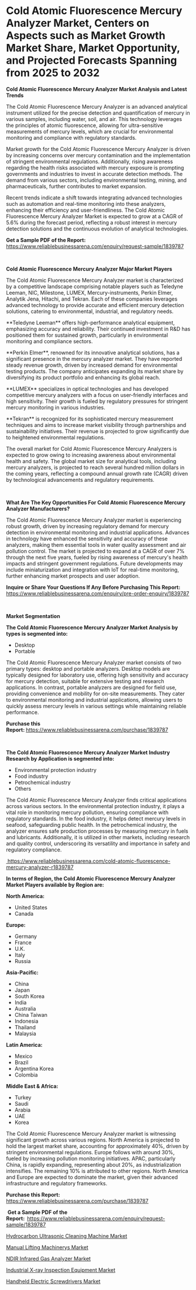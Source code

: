<p><h1>Cold Atomic Fluorescence Mercury Analyzer Market, Centers on Aspects such as Market Growth Market Share, Market Opportunity, and Projected Forecasts Spanning from 2025 to 2032</h1></p><p><strong>Cold Atomic Fluorescence Mercury Analyzer Market Analysis and Latest Trends</strong></p>
<p><p>The Cold Atomic Fluorescence Mercury Analyzer is an advanced analytical instrument utilized for the precise detection and quantification of mercury in various samples, including water, soil, and air. This technology leverages the principles of atomic fluorescence, allowing for ultra-sensitive measurements of mercury levels, which are crucial for environmental monitoring and compliance with regulatory standards.</p><p>Market growth for the Cold Atomic Fluorescence Mercury Analyzer is driven by increasing concerns over mercury contamination and the implementation of stringent environmental regulations. Additionally, rising awareness regarding the health risks associated with mercury exposure is prompting governments and industries to invest in accurate detection methods. The demand from various sectors, including environmental testing, mining, and pharmaceuticals, further contributes to market expansion.</p><p>Recent trends indicate a shift towards integrating advanced technologies such as automation and real-time monitoring into these analyzers, enhancing their efficiency and user-friendliness. The Cold Atomic Fluorescence Mercury Analyzer Market is expected to grow at a CAGR of 5.6% during the forecast period, reflecting a robust interest in mercury detection solutions and the continuous evolution of analytical technologies.</p></p>
<p><strong>Get a Sample PDF of the Report:&nbsp;</strong> <a href="https://www.reliablebusinessarena.com/enquiry/request-sample/1839787?utm_campaign=2188&utm_medium=2&utm_source=Github&utm_content=ia&utm_term=12042025&utm_id=cold-atomic-fluorescence-mercury-analyzer">https://www.reliablebusinessarena.com/enquiry/request-sample/1839787</a></p>
<p>&nbsp;</p>
<p><strong>Cold Atomic Fluorescence Mercury Analyzer Major Market Players</strong></p>
<p><p>The Cold Atomic Fluorescence Mercury Analyzer market is characterized by a competitive landscape comprising notable players such as Teledyne Leeman, NIC, Milestone, LUMEX, Mercury-instruments, Perkin Elmer, Analytik Jena, Hitachi, and Tekran. Each of these companies leverages advanced technology to provide accurate and efficient mercury detection solutions, catering to environmental, industrial, and regulatory needs.</p><p>**Teledyne Leeman** offers high-performance analytical equipment, emphasizing accuracy and reliability. Their continued investment in R&D has positioned them for sustained growth, particularly in environmental monitoring and compliance sectors. </p><p>**Perkin Elmer**, renowned for its innovative analytical solutions, has a significant presence in the mercury analyzer market. They have reported steady revenue growth, driven by increased demand for environmental testing products. The company anticipates expanding its market share by diversifying its product portfolio and enhancing its global reach.</p><p>**LUMEX** specializes in optical technologies and has developed competitive mercury analyzers with a focus on user-friendly interfaces and high sensitivity. Their growth is fueled by regulatory pressures for stringent mercury monitoring in various industries.</p><p>**Tekran** is recognized for its sophisticated mercury measurement techniques and aims to increase market visibility through partnerships and sustainability initiatives. Their revenue is projected to grow significantly due to heightened environmental regulations.</p><p>The overall market for Cold Atomic Fluorescence Mercury Analyzers is expected to grow owing to increasing awareness about environmental health and safety. The global market size for analytical tools, including mercury analyzers, is projected to reach several hundred million dollars in the coming years, reflecting a compound annual growth rate (CAGR) driven by technological advancements and regulatory requirements.</p></p>
<p>&nbsp;</p>
<p><strong>What Are The Key Opportunities For Cold Atomic Fluorescence Mercury Analyzer Manufacturers?</strong></p>
<p><p>The Cold Atomic Fluorescence Mercury Analyzer market is experiencing robust growth, driven by increasing regulatory demand for mercury detection in environmental monitoring and industrial applications. Advances in technology have enhanced the sensitivity and accuracy of these analyzers, making them essential tools in water quality assessment and air pollution control. The market is projected to expand at a CAGR of over 7% through the next five years, fueled by rising awareness of mercury's health impacts and stringent government regulations. Future developments may include miniaturization and integration with IoT for real-time monitoring, further enhancing market prospects and user adoption.</p></p>
<p><strong>Inquire or Share Your Questions If Any Before Purchasing This Report:</strong> <a href="https://www.reliablebusinessarena.com/enquiry/pre-order-enquiry/1839787?utm_campaign=2188&utm_medium=2&utm_source=Github&utm_content=ia&utm_term=12042025&utm_id=cold-atomic-fluorescence-mercury-analyzer">https://www.reliablebusinessarena.com/enquiry/pre-order-enquiry/1839787</a></p>
<p>&nbsp;</p>
<p><strong>Market Segmentation</strong></p>
<p><strong>The Cold Atomic Fluorescence Mercury Analyzer Market Analysis by types is segmented into:</strong></p>
<p><ul><li>Desktop</li><li>Portable</li></ul></p>
<p><p>The Cold Atomic Fluorescence Mercury Analyzer market consists of two primary types: desktop and portable analyzers. Desktop models are typically designed for laboratory use, offering high sensitivity and accuracy for mercury detection, suitable for extensive testing and research applications. In contrast, portable analyzers are designed for field use, providing convenience and mobility for on-site measurements. They cater to environmental monitoring and industrial applications, allowing users to quickly assess mercury levels in various settings while maintaining reliable performance.</p></p>
<p><strong>Purchase this Report:&nbsp;</strong><a href="https://www.reliablebusinessarena.com/purchase/1839787?utm_campaign=2188&utm_medium=2&utm_source=Github&utm_content=ia&utm_term=12042025&utm_id=cold-atomic-fluorescence-mercury-analyzer">https://www.reliablebusinessarena.com/purchase/1839787</a></p>
<p>&nbsp;</p>
<p><strong>The Cold Atomic Fluorescence Mercury Analyzer Market Industry Research by Application is segmented into:</strong></p>
<p><ul><li>Environmental protection industry</li><li>Food industry</li><li>Petrochemical industry</li><li>Others</li></ul></p>
<p><p>The Cold Atomic Fluorescence Mercury Analyzer finds critical applications across various sectors. In the environmental protection industry, it plays a vital role in monitoring mercury pollution, ensuring compliance with regulatory standards. In the food industry, it helps detect mercury levels in seafood, safeguarding public health. In the petrochemical industry, the analyzer ensures safe production processes by measuring mercury in fuels and lubricants. Additionally, it is utilized in other markets, including research and quality control, underscoring its versatility and importance in safety and regulatory compliance.</p></p>
<p><a href="https://www.reliablebusinessarena.com/cold-atomic-fluorescence-mercury-analyzer-r1839787?utm_campaign=2188&utm_medium=2&utm_source=Github&utm_content=ia&utm_term=12042025&utm_id=cold-atomic-fluorescence-mercury-analyzer">&nbsp;https://www.reliablebusinessarena.com/cold-atomic-fluorescence-mercury-analyzer-r1839787</a></p>
<p><strong>In terms of Region, the Cold Atomic Fluorescence Mercury Analyzer Market Players available by Region are:</strong></p>
<p>
    <p> <strong> North America: </strong>
        <ul>
            <li>United States</li>
            <li>Canada</li>
        </ul>
        </p> 
    <p> <strong> Europe: </strong>
        <ul>
            <li>Germany</li>
            <li>France</li>
            <li>U.K.</li>
            <li>Italy</li>
            <li>Russia</li>
        </ul>
        </p> 
    <p> <strong> Asia-Pacific: </strong>
        <ul>
            <li>China</li>
            <li>Japan</li>
            <li>South Korea</li>
            <li>India</li>
            <li>Australia</li>
            <li>China Taiwan</li>
            <li>Indonesia</li>
            <li>Thailand</li>
            <li>Malaysia</li>
        </ul>
        </p> 
    <p> <strong> Latin America: </strong>
        <ul>
            <li>Mexico</li>
            <li>Brazil</li>
            <li>Argentina Korea</li>
            <li>Colombia</li>
        </ul>
        </p> 
    <p> <strong> Middle East & Africa: </strong>
        <ul>
            <li>Turkey</li>
            <li>Saudi</li>
            <li>Arabia</li>
            <li>UAE</li>
            <li>Korea</li>
        </ul>
    </p>
    </p>
<p><p>The Cold Atomic Fluorescence Mercury Analyzer market is witnessing significant growth across various regions. North America is projected to hold the largest market share, accounting for approximately 40%, driven by stringent environmental regulations. Europe follows with around 30%, fueled by increasing pollution monitoring initiatives. APAC, particularly China, is rapidly expanding, representing about 20%, as industrialization intensifies. The remaining 10% is attributed to other regions. North America and Europe are expected to dominate the market, given their advanced infrastructure and regulatory frameworks.</p></p>
<p><strong>Purchase this Report: </strong><a href="https://www.reliablebusinessarena.com/purchase/1839787?utm_campaign=2188&utm_medium=2&utm_source=Github&utm_content=ia&utm_term=12042025&utm_id=cold-atomic-fluorescence-mercury-analyzer">https://www.reliablebusinessarena.com/purchase/1839787</a></p>
<p>&nbsp;<strong>Get a Sample PDF of the Report:&nbsp;&nbsp;</strong><a href="https://www.reliablebusinessarena.com/enquiry/request-sample/1839787?utm_campaign=2188&utm_medium=2&utm_source=Github&utm_content=ia&utm_term=12042025&utm_id=cold-atomic-fluorescence-mercury-analyzer">https://www.reliablebusinessarena.com/enquiry/request-sample/1839787</a></p>
<p><strong></strong></p>
<p><p><a href="https://github.com/monacaquddus/Market-Research-Report-List-1/blob/main/hydrocarbon-ultrasonic-cleaning-machine-market.md?utm_campaign=2188&utm_medium=2&utm_source=Github&utm_content=ia&utm_term=12042025&utm_id=cold-atomic-fluorescence-mercury-analyzer">Hydrocarbon Ultrasonic Cleaning Machine Market</a></p><p><a href="https://github.com/andulanick3/Market-Research-Report-List-1/blob/main/manual-lifting-machinerys-market.md?utm_campaign=2188&utm_medium=2&utm_source=Github&utm_content=ia&utm_term=12042025&utm_id=cold-atomic-fluorescence-mercury-analyzer">Manual Lifting Machinerys Market</a></p><p><a href="https://github.com/kakeryttri0c/Market-Research-Report-List-1/blob/main/ndir-infrared-gas-analyzer-market.md?utm_campaign=2188&utm_medium=2&utm_source=Github&utm_content=ia&utm_term=12042025&utm_id=cold-atomic-fluorescence-mercury-analyzer">NDIR Infrared Gas Analyzer Market</a></p><p><a href="https://github.com/mgapeak/Market-Research-Report-List-1/blob/main/industrial-x-ray-inspection-equipment-market.md?utm_campaign=2188&utm_medium=2&utm_source=Github&utm_content=ia&utm_term=12042025&utm_id=cold-atomic-fluorescence-mercury-analyzer">Industrial X-ray Inspection Equipment Market</a></p><p><a href="https://github.com/owaysusing/Market-Research-Report-List-1/blob/main/handheld-electric-screwdrivers-market.md?utm_campaign=2188&utm_medium=2&utm_source=Github&utm_content=ia&utm_term=12042025&utm_id=cold-atomic-fluorescence-mercury-analyzer">Handheld Electric Screwdrivers Market</a></p></p>